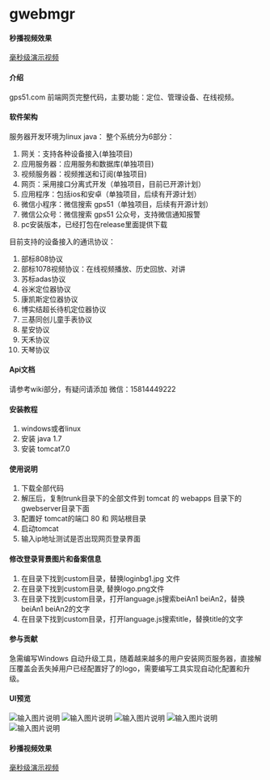 # gwebmgr
#### 秒播视频效果
[毫秒级演示视频](http://jiuhuwq.com/downloadbin/gps51show.mp4)

#### 介绍
gps51.com 前端网页完整代码，主要功能：定位、管理设备、在线视频。

#### 软件架构
服务器开发环境为linux java：
整个系统分为6部分：

1. 网关：支持各种设备接入(单独项目)
2. 应用服务器：应用服务和数据库(单独项目)
3. 视频服务器：视频推送和订阅(单独项目)
4. 网页：采用接口分离式开发（单独项目，目前已开源计划）
5. 应用程序：包括ios和安卓（单独项目，后续有开源计划）
6. 微信小程序：微信搜索 gps51（单独项目，后续有开源计划）
7. 微信公众号：微信搜索 gps51 公众号，支持微信通知报警
8. pc安装版本，已经打包在release里面提供下载

目前支持的设备接入的通讯协议：

1. 部标808协议
2. 部标1078视频协议：在线视频播放、历史回放、对讲
3. 苏标adas协议
4. 谷米定位器协议
5. 康凯斯定位器协议
6. 博实结超长待机定位器协议
7. 三基同创儿童手表协议
8. 星安协议
9. 天禾协议
10. 天琴协议


#### Api文档
请参考wiki部分，有疑问请添加 微信：15814449222 

#### 安装教程

1.  windows或者linux
2.  安装 java 1.7
3.  安装 tomcat7.0

#### 使用说明

1.  下载全部代码
2.  解压后，复制trunk目录下的全部文件到 tomcat 的 webapps 目录下的gwebserver目录下面
3.  配置好 tomcat的端口 80 和 网站根目录
4.  启动tomcat
5.  输入ip地址测试是否出现网页登录界面

#### 修改登录背景图片和备案信息
1. 在目录下找到custom目录，替换loginbg1.jpg 文件
2. 在目录下找到custom目录, 替换logo.png文件
3. 在目录下找到custom目录，打开language.js搜索beiAn1 beiAn2，替换beiAn1 beiAn2的文字
4. 在目录下找到custom目录，打开language.js搜索title，替换title的文字


#### 参与贡献

急需编写Windows 自动升级工具，随着越来越多的用户安装网页服务器，直接解压覆盖会丢失掉用户已经配置好了的logo，需要编写工具实现自动化配置和升级。 

#### UI预览
![输入图片说明](https://images.gitee.com/uploads/images/2020/1025/115221_5ed6a9d7_1763104.jpeg "login.jpg")
![输入图片说明](https://images.gitee.com/uploads/images/2020/1025/115252_b64d6a5e_1763104.jpeg "main.jpg")
![输入图片说明](https://images.gitee.com/uploads/images/2020/1025/115316_d59ef52b_1763104.jpeg "playing.jpeg")
![输入图片说明](https://images.gitee.com/uploads/images/2020/1025/115351_5d500877_1763104.jpeg "capture.jpg")
![输入图片说明](https://images.gitee.com/uploads/images/2020/1025/115804_2a70e4ba_1763104.jpeg "track.jpg")

#### 秒播视频效果
[毫秒级演示视频](http://jiuhuwq.com/downloadbin/gps51show.mp4)